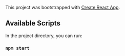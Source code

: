 This project was bootstrapped with [Create React App](https://github.com/facebook/create-react-app).

## Available Scripts

In the project directory, you can run:
### `npm start`

